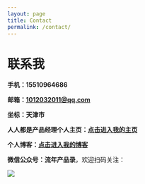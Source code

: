 ```yaml
---
layout: page
title: Contact
permalink: /contact/
---
```


# 联系我 #

**手机：15510964686**

**邮箱：1012032011@qq.com**

**坐标：天津市** 

**人人都是产品经理个人主页：[点击进入我的主页](http://www.woshipm.com/u/150546)** 

**个人博客：[点击进入我的博客](https://lvgod.github.io/)**

**微信公众号：流年产品录**，欢迎扫码关注：

![](https://i.imgur.com/e3lvVc8.jpg)
